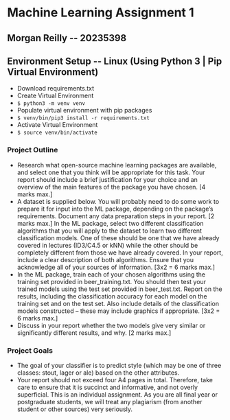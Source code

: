 # Machine Learning Assignment 1
## Morgan Reilly -- 20235398
## Environment Setup -- Linux (Using Python 3 | Pip Virtual Environment)
* Download requirements.txt
* Create Virtual Environment
* `$ python3 -m venv venv`
* Populate virtual environment with pip packages
* `$ venv/bin/pip3 install -r requirements.txt`
* Activate Virtual Environment
* `$ source venv/bin/activate`

### Project Outline
* Research what open-source machine learning packages are available, and select one that you think will be appropriate for this task. Your report should include a brief justification for your choice and an overview of the main features of the package you have chosen. [4 marks max.]
* A dataset is supplied below. You will probably need to do some work to prepare it for input into the ML package, depending on the package’s requirements. Document any data preparation steps in your report. [2 marks max.]
In the ML package, select two different classification algorithms that you will apply to the dataset to learn two different classification models. One of these should be one that we have already covered in lectures (ID3/C4.5 or kNN) while the other should be completely different from those we have already covered. In your report, include a clear description of both algorithms. Ensure that you acknowledge all of your sources of information. [3x2 = 6 marks max.]
* In the ML package, train each of your chosen algorithms using the training set provided in beer_training.txt. You should then test your trained models using the test set provided in beer_test.txt. Report on the results, including the classification accuracy for each model on the training set and on the test set. Also include details of the classification models constructed – these may include graphics if appropriate. [3x2 = 6 marks max.]
* Discuss in your report whether the two models give very similar or significantly different results, and why. [2 marks max.]

### Project Goals
* The goal of your classifier is to predict style (which may be one of three classes: stout, lager or ale) based on the other attributes.
* Your report should not exceed four A4 pages in total. Therefore, take care to ensure that it is succinct and informative, and not overly superficial. This is an individual assignment. As you are all final year or postgraduate students, we will treat any plagiarism (from another student or other sources) very seriously.

